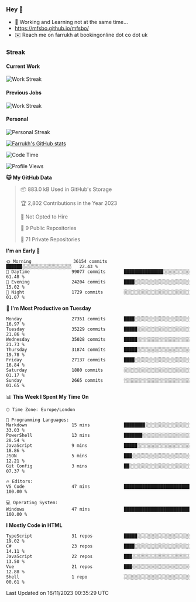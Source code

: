 ### Hey 👋

- 🏃 Working and Learning not at the same time...
- https://mfsbo.github.io/mfsbo/
- ✉️ Reach me on farrukh at bookingonline dot co dot uk

### Streak
#### Current Work
![Work Streak](https://streak-stats.demolab.com/?user=mfsbo)
#### Previous Jobs
![Work Streak](https://streak-stats.demolab.com/?user=farrukhcw)
#### Personal
![Personal Streak](https://streak-stats.demolab.com/?user=farrukhsubhani)

[![Farrukh's GitHub stats](https://github-readme-stats.vercel.app/api?username=mfsbo&hide=stars&count_private=true)](https://github.com/mfsbo/)

<!--START_SECTION:waka-->
![Code Time](http://img.shields.io/badge/Code%20Time-561%20hrs%2014%20mins-blue)

![Profile Views](http://img.shields.io/badge/Profile%20Views-0-blue)

**🐱 My GitHub Data** 

> 📦 883.0 kB Used in GitHub's Storage 
 > 
> 🏆 2,802 Contributions in the Year 2023
 > 
> 🚫 Not Opted to Hire
 > 
> 📜 9 Public Repositories 
 > 
> 🔑 71 Private Repositories 
 > 
**I'm an Early 🐤** 

```text
🌞 Morning                36154 commits       ██████░░░░░░░░░░░░░░░░░░░   22.43 % 
🌆 Daytime                99077 commits       ███████████████░░░░░░░░░░   61.48 % 
🌃 Evening                24204 commits       ████░░░░░░░░░░░░░░░░░░░░░   15.02 % 
🌙 Night                  1729 commits        ░░░░░░░░░░░░░░░░░░░░░░░░░   01.07 % 
```
📅 **I'm Most Productive on Tuesday** 

```text
Monday                   27351 commits       ████░░░░░░░░░░░░░░░░░░░░░   16.97 % 
Tuesday                  35229 commits       █████░░░░░░░░░░░░░░░░░░░░   21.86 % 
Wednesday                35028 commits       █████░░░░░░░░░░░░░░░░░░░░   21.73 % 
Thursday                 31874 commits       █████░░░░░░░░░░░░░░░░░░░░   19.78 % 
Friday                   27137 commits       ████░░░░░░░░░░░░░░░░░░░░░   16.84 % 
Saturday                 1880 commits        ░░░░░░░░░░░░░░░░░░░░░░░░░   01.17 % 
Sunday                   2665 commits        ░░░░░░░░░░░░░░░░░░░░░░░░░   01.65 % 
```


📊 **This Week I Spent My Time On** 

```text
🕑︎ Time Zone: Europe/London

💬 Programming Languages: 
Markdown                 15 mins             ████████░░░░░░░░░░░░░░░░░   33.03 % 
PowerShell               13 mins             ███████░░░░░░░░░░░░░░░░░░   28.54 % 
JavaScript               9 mins              █████░░░░░░░░░░░░░░░░░░░░   18.86 % 
JSON                     5 mins              ███░░░░░░░░░░░░░░░░░░░░░░   12.21 % 
Git Config               3 mins              ██░░░░░░░░░░░░░░░░░░░░░░░   07.37 % 

🔥 Editors: 
VS Code                  47 mins             █████████████████████████   100.00 % 

💻 Operating System: 
Windows                  47 mins             █████████████████████████   100.00 % 
```

**I Mostly Code in HTML** 

```text
TypeScript               31 repos            █████░░░░░░░░░░░░░░░░░░░░   19.02 % 
C#                       23 repos            ████░░░░░░░░░░░░░░░░░░░░░   14.11 % 
JavaScript               22 repos            ███░░░░░░░░░░░░░░░░░░░░░░   13.50 % 
Vue                      21 repos            ███░░░░░░░░░░░░░░░░░░░░░░   12.88 % 
Shell                    1 repo              ░░░░░░░░░░░░░░░░░░░░░░░░░   00.61 % 
```




 Last Updated on 16/11/2023 00:35:29 UTC
<!--END_SECTION:waka-->
<!--
**mfsbo/mfsbo** is a ✨ _special_ ✨ repository because its `README.md` (this file) appears on your GitHub profile.

Here are some ideas to get you started:

- 🔭 I’m currently working on ...
- 🌱 I’m currently learning ...
- 👯 I’m looking to collaborate on ...
- 🤔 I’m looking for help with ...
- 💬 Ask me about ...
- 📫 How to reach me: ...
- 😄 Pronouns: ...
- ⚡ Fun fact: ...
-->
